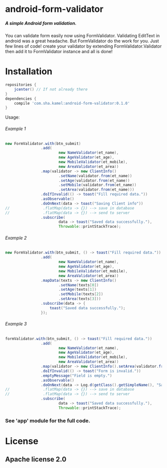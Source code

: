 # android-form-validator

##### A simple Android form validation.
You can validate form easily now using FormValidator.
Validating EditText in android was a great headache. But FormValidator do the work for you.
Just few lines of code!
create your validator by extending FormValidator.Validator
then add it to FormValidator instance and all is done!

# Installation

```gradle
repositories {
    jcenter() // If not already there
}
dependencies {
    compile 'com.sha.kamel:android-form-validator:0.1.0'
}
```

Usage:
###### Example 1

```java
new FormValidator.with(btn_submit)
                .add(
                        new NameValidator(et_name),
                        new AgeValidator(et_age),
                        new MobileValidator(et_mobile),
                        new AreaValidator(et_area))
                .map(validator -> new ClientInfo()
                        .setName(validator.from(et_name))
                        .setAge(validator.from(et_name))
                        .setMobile(validator.from(et_name))
                        .setArea(validator.from(et_name)))
                .doIfInvalid(() -> toast("Fill required data."))
                .asObservable()
                .doOnNext(data -> toast("Saving Client info"))
//               .flatMap(data -> {}) --> save in database
//               .flatMap(data -> {}) --> send to server
                .subscribe(
                        data -> toast("Saved data successfully."),
                        Throwable::printStackTrace);
```

###### Example 2

```java 
new FormValidator.with(btn_submit, () -> toast("Fill required data."))
                .add(
                        new NameValidator(et_name),
                        new AgeValidator(et_age),
                        new MobileValidator(et_mobile),
                        new AreaValidator(et_area))
                .mapData(texts -> new ClientInfo()
                        .setName(texts[0])
                        .setAge(texts[1])
                        .setMobile(texts[2])
                        .setArea(texts[3]))
                .subscribe(data -> {
                    toast("Saved data successfully.");
                });
```

###### Example 3

```java
formValidator.with(btn_submit, () -> toast("Fill required data."))
                .add(
                        new NameValidator(et_name),
                        new AgeValidator(et_age),
                        new MobileValidator(et_mobile),
                        new AreaValidator(et_area))
                .map(validator -> new ClientInfo().setArea(validator.from(et_area)))
                .doIfInvalid(() -> toast("Form is invalid."))
                .emptyMessage("Field is empty.")
                .asObservable()
                .doOnNext(data -> Log.d(getClass().getSimpleName(), "Saving Client info"))
//               .flatMap(data -> {}) --> save in database
//               .flatMap(data -> {}) --> send to server
                .subscribe(
                        data -> toast("Saved data successfully."),
                        Throwable::printStackTrace);
```

### See 'app' module for the full code.

# License

## Apache license 2.0
